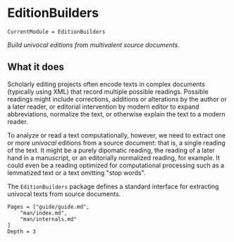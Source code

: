 # EditionBuilders

```@meta
CurrentModule = EditionBuilders
```

*Build univocal editions from multivalent source documents.*

## What it does

Scholarly editing projects often encode texts in complex documents (typically using XML) that record multiple possible readings.  Possible readings might include corrections, additions or alterations by the author or a later reader, or editorial intervention by modern editor to expand abbreviations, normalize the text, or otherwise explain the text to a modern reader.

To analyze or read a text computationally, however, we need to extract one or more *univocal* editions from a source document: that is, a single reading of the text.  It might be a purely dipomatic reading, the reading of a later hand in a manuscript, or an editorially normalized reading, for example.  It could even be a reading optimized for computational processing such as a lemmatized text or a text omitting "stop words".

The `EditionBuilders` package defines a standard interface for extracting univocal texts from source documents.

```@contents
Pages = ["guide/guide.md",
    "man/index.md",
    "man/internals.md"
]
Depth = 3
```